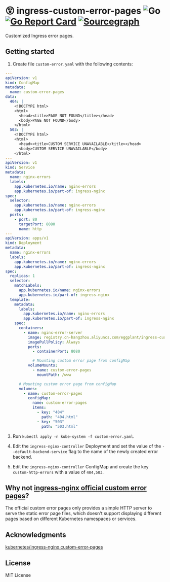 # 😵 ingress-custom-error-pages ![Go](https://github.com/wuhan005/ingress-custom-error-pages/workflows/Go/badge.svg) [![Go Report Card](https://goreportcard.com/badge/github.com/wuhan005/ingress-custom-error-pages)](https://goreportcard.com/report/github.com/wuhan005/ingress-custom-error-pages) [![Sourcegraph](https://img.shields.io/badge/view%20on-Sourcegraph-brightgreen.svg?logo=sourcegraph)](https://sourcegraph.com/github.com/wuhan005/go-template)

Customized Ingress error pages.

## Getting started

1. Create file `custom-error.yaml` with the following contents:

```yaml
---
apiVersion: v1
kind: ConfigMap
metadata:
  name: custom-error-pages
data:
  404: |
    <!DOCTYPE html>
    <html>
      <head><title>PAGE NOT FOUND</title></head>
      <body>PAGE NOT FOUND</body>
    </html>
  503: |
    <!DOCTYPE html>
    <html>
      <head><title>CUSTOM SERVICE UNAVAILABLE</title></head>
      <body>CUSTOM SERVICE UNAVAILABLE</body>
    </html>
---
apiVersion: v1
kind: Service
metadata:
  name: nginx-errors
  labels:
    app.kubernetes.io/name: nginx-errors
    app.kubernetes.io/part-of: ingress-nginx
spec:
  selector:
    app.kubernetes.io/name: nginx-errors
    app.kubernetes.io/part-of: ingress-nginx
  ports:
    - port: 80
      targetPort: 8080
      name: http
---
apiVersion: apps/v1
kind: Deployment
metadata:
  name: nginx-errors
  labels:
    app.kubernetes.io/name: nginx-errors
    app.kubernetes.io/part-of: ingress-nginx
spec:
  replicas: 1
  selector:
    matchLabels:
      app.kubernetes.io/name: nginx-errors
      app.kubernetes.io/part-of: ingress-nginx
  template:
    metadata:
      labels:
        app.kubernetes.io/name: nginx-errors
        app.kubernetes.io/part-of: ingress-nginx
    spec:
      containers:
        - name: nginx-error-server
          image: registry.cn-hangzhou.aliyuncs.com/eggplant/ingress-custom-error-pages:latest
          imagePullPolicy: Always
          ports:
            - containerPort: 8080

            # Mounting custom error page from configMap
          volumeMounts:
            - name: custom-error-pages
              mountPath: /www

      # Mounting custom error page from configMap
      volumes:
        - name: custom-error-pages
          configMap:
            name: custom-error-pages
            items:
              - key: "404"
                path: "404.html"
              - key: "503"
                path: "503.html"
```

3. Run `kubectl apply -n kube-system -f custom-error.yaml`.

4. Edit the `ingress-nginx-controller` Deployment and set the value of the `--default-backend-service` flag to the name
   of the newly created error backend.

5. Edit the `ingress-nginx-controller` ConfigMap and create the key `custom-http-errors` with a value of `404,503`.

## Why not [ingress-nginx official custom error pages](https://github.com/kubernetes/ingress-nginx/tree/main/images/custom-error-pages)?

The official custom error pages only provides a simple HTTP server to serve the static error page files, which doesn't
support displaying different pages based on different Kubernetes namespaces or services.

## Acknowledgments

[kubernetes/ingress-nginx custom-error-pages](https://github.com/kubernetes/ingress-nginx/tree/main/images/custom-error-pages)

## License

MIT License
